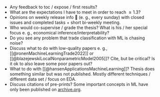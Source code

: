 - Any feedback to toc / expose / first results?
- What are the expectations I have to meet in order to reach $\geq 1.3$?
- Opinions on weekly release info 📧 (e. g., every sunday) with closed issues and completed tasks + short bi-weekly meeting.
- Who would co-supervise / grade the thesis? What is his / her special focus e. g., economical inference/interpretability?
- Do you see any problem that trade classification with ML is chasing noise?
- Discuss what to do with low-quality papers e. g., [[@ronenMachineLearningTrade2022]] or [[@blazejewskiLocalNonparametricModel2005]]? Cite, but be critical? Is it ok to also leave some poor papers out?
- What to do with [[@hansenApplicationsMachineLearning]]? Thesis does something similar but was not published. Mostly different techniques / different data set / focus on EDA.
- Discuss citations of pre-prints? Some important concepts in ML have only been published on [archive.org](www.archive.org).
